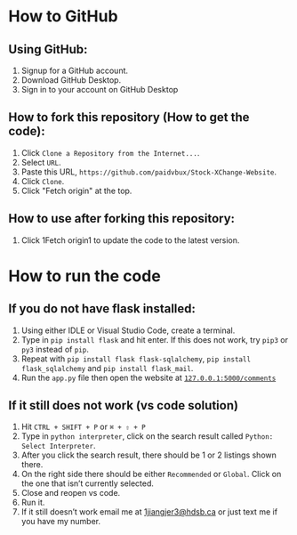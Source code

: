 # How to GitHub

## Using GitHub:

1. Signup for a GitHub account.
2. Download GitHub Desktop.
3. Sign in to your account on GitHub Desktop

## How to fork this repository (How to get the code):

1. Click `Clone a Repository from the Internet...`.
5. Select `URL`.
6. Paste this URL, `https://github.com/paidvbux/Stock-XChange-Website`.
7. Click `Clone`.
8. Click "Fetch origin" at the top.

## How to use after forking this repository:      

1. Click 1Fetch origin1 to update the code to the latest version.

# How to run the code

## If you do not have flask installed:

1. Using either IDLE or Visual Studio Code, create a terminal.
2. Type in `pip install flask` and hit enter. If this does not work, try `pip3` or `py3` instead of `pip`.
3. Repeat with `pip install flask flask-sqlalchemy`, `pip install flask_sqlalchemy` and `pip install flask_mail`.
4. Run the `app.py` file then open the website at [`127.0.0.1:5000/comments`](http://127.0.0.1:5000/comments)



## If it still does not work (vs code solution)

1. Hit `CTRL + SHIFT + P` or `⌘ + ⇧ + P`
2. Type in `python interpreter`, click on the search result called `Python: Select Interpreter`.
3. After you click the search result, there should be $1$ or $2$ listings shown there.
4. On the right side there should be either `Recommended` or `Global`. Click on the one that isn’t currently selected.
5. Close and reopen vs code.
6. Run it.
7. If it still doesn’t work email me at [1jiangjer3@hdsb.ca](mailto:1jiangjer3@hdsb.ca) or just text me if you have my number.